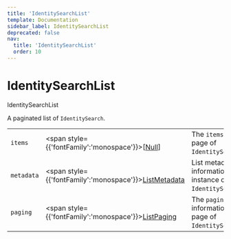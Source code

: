 ```yaml
---
title: 'IdentitySearchList'
template: Documentation
sidebar_label: IdentitySearchList
deprecated: false
nav:
  title: 'IdentitySearchList'
  order: 10
---
```


# IdentitySearchList

<div style={{'fontFamily':'monospace'}}><span style={{'fontSize':'1.5rem','fontWeight':500}}>IdentitySearchList</span></div>



A paginated list of `IdentitySearch`.

| | | |
| -- | -- | -- |
| `items` | <span style={{'fontFamily':'monospace'}}>[<a href="/guardrails/docs/reference/graphql/scalar/Null">Null</a>]</span> | The `items` for this page of `IdentitySearchList`. |
| `metadata` | <span style={{'fontFamily':'monospace'}}><a href="/guardrails/docs/reference/graphql/object/ListMetadata">ListMetadata</a></span> | List metadata information for the instance of `IdentitySearchList`. |
| `paging` | <span style={{'fontFamily':'monospace'}}><a href="/guardrails/docs/reference/graphql/object/ListPaging">ListPaging</a></span> | The `paging` information for this page of `IdentitySearchList`. |
